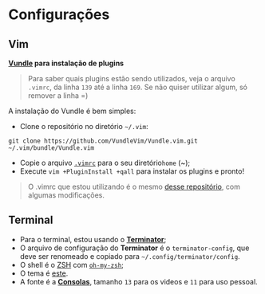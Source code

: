 # Configurações

## Vim

**[Vundle](https://github.com/VundleVim/Vundle.vim) para instalação de plugins**

> Para saber quais plugins estão sendo utilizados, veja o arquivo `.vimrc`, da linha `139` até a linha `169`. Se não quiser utilizar algum, só remover a linha =)

A instalação do Vundle é bem simples:

- Clone o repositório no diretório `~/.vim`:

```console
git clone https://github.com/VundleVim/Vundle.vim.git ~/.vim/bundle/Vundle.vim
```

- Copie o arquivo [`.vimrc`](https://github.com/da2k/curso-reactjs-ninja/blob/master/config/.vimrc) para o seu diretório`home` (~);
- Execute `vim +PluginInstall +qall` para instalar os plugins e pronto!

> O .vimrc que estou utilizando é o mesmo [desse repositório](https://github.com/alrra/dotfiles/blob/master/src/vim/vimrc), com algumas modificações.

## Terminal

- Para o terminal, estou usando o [**Terminator**](http://gnometerminator.blogspot.com.br/p/introduction.html);
- O arquivo de configuração do **Terminator** é o `terminator-config`, que deve ser renomeado e copiado para `~/.config/terminator/config`.
- O shell é o [ZSH](http://www.zsh.org/) com [`oh-my-zsh`](https://github.com/robbyrussell/oh-my-zsh);
- O tema é [este](https://github.com/fdaciuk/avit-da2k).
- A fonte é a [**Consolas**](http://www.fontpalace.com/font-download/Consolas/), tamanho `13` para os videos e `11` para uso pessoal.
